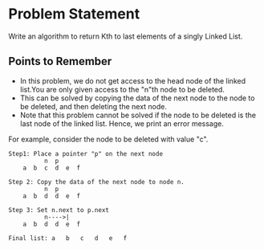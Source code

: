 # Problem Statement

Write an algorithm to return Kth to last elements of a singly Linked List.

## Points to Remember

* In this problem, we do not get access to the head node of the linked list.You are only given access to the "n"th node to be deleted.
* This can be solved by copying the data of the next node to the node to be deleted, and then deleting the next node.
* Note that this problem cannot be solved if the node to be deleted is the last node of the linked list. Hence, we print an error message.

For example, consider the node to be deleted with value "c".

    
    Step1: Place a pointer "p" on the next node
              n  p
        a  b  c  d  e  f

    Step 2: Copy the data of the next node to node n.
              n  p
        a  b  d  d  e  f

    Step 3: Set n.next to p.next
              n---->| 
        a  b  d  d  e  f

    Final list: a   b   c   d   e   f

